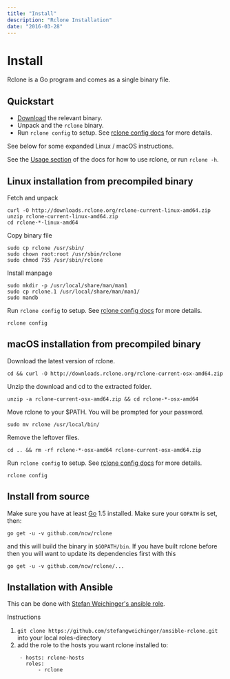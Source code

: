 ```yaml
---
title: "Install"
description: "Rclone Installation"
date: "2016-03-28"
---
```


# Install #

Rclone is a Go program and comes as a single binary file.

## Quickstart ##

  * [Download](/downloads/) the relevant binary.
  * Unpack and the `rclone` binary.
  * Run `rclone config` to setup. See [rclone config docs](http://rclone.org/docs/) for more details.

See below for some expanded Linux / macOS instructions.

See the [Usage section](/docs/) of the docs for how to use rclone, or
run `rclone -h`.

## Linux installation from precompiled binary ##

Fetch and unpack

    curl -O http://downloads.rclone.org/rclone-current-linux-amd64.zip
    unzip rclone-current-linux-amd64.zip
    cd rclone-*-linux-amd64

Copy binary file

    sudo cp rclone /usr/sbin/
    sudo chown root:root /usr/sbin/rclone
    sudo chmod 755 /usr/sbin/rclone
    
Install manpage

    sudo mkdir -p /usr/local/share/man/man1
    sudo cp rclone.1 /usr/local/share/man/man1/
    sudo mandb 

Run `rclone config` to setup. See [rclone config docs](http://rclone.org/docs/) for more details.

    rclone config

## macOS installation from precompiled binary ##

Download the latest version of rclone.

    cd && curl -O http://downloads.rclone.org/rclone-current-osx-amd64.zip

Unzip the download and cd to the extracted folder.

    unzip -a rclone-current-osx-amd64.zip && cd rclone-*-osx-amd64

Move rclone to your $PATH. You will be prompted for your password.

    sudo mv rclone /usr/local/bin/

Remove the leftover files.

    cd .. && rm -rf rclone-*-osx-amd64 rclone-current-osx-amd64.zip

Run `rclone config` to setup. See [rclone config docs](http://rclone.org/docs/) for more details.

    rclone config

## Install from source ##

Make sure you have at least [Go](https://golang.org/) 1.5 installed.
Make sure your `GOPATH` is set, then:

    go get -u -v github.com/ncw/rclone

and this will build the binary in `$GOPATH/bin`.  If you have built
rclone before then you will want to update its dependencies first with
this

    go get -u -v github.com/ncw/rclone/...

## Installation with Ansible ##

This can be done with [Stefan Weichinger's ansible
role](https://github.com/stefangweichinger/ansible-rclone).

Instructions

  1. `git clone https://github.com/stefangweichinger/ansible-rclone.git` into your local roles-directory
  2. add the role to the hosts you want rclone installed to:
    
```
    - hosts: rclone-hosts
      roles:
          - rclone
```
